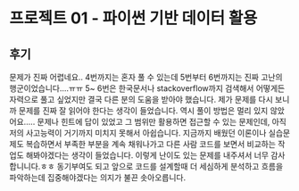 # 프로젝트 01 - 파이썬 기반 데이터 활용

## 후기

 

문제가 진짜 어렵네요.. 4번까지는 혼자 풀 수 있는데 5번부터 6번까지는 진짜 고난의 행군이었습니다....ㅠㅠ 5~ 6번은 한국문서나 stackoverflow까지 검색해서 어떻게든 자력으로 풀고 싶었지만 결국 다른 분의 도움을 받아야 했습니다. 제가 문제를 다시 보니까 문제를 진짜 잘 읽어야 한다는 생각이 들었습니다. 역시 풀이 방법은 멀리 있지 않았어요..... 문제나 힌트에 답이 있었고 그 범위만 활용하면 접근할 수 있는 문제인데, 아직 저의 사고능력이 거기까지 미치지 못해서 아쉽습니다. 지금까지 배웠던 이론이나 실습문제도 복습하면서 부족한 부분을 계속 채워나가고 다른 사람 코드를 보면서 비교하는 작업도 해봐야겠다는 생각이 들었습니다. 이렇게 난이도 있는 문제를 내주셔서 너무 감사합니니다.ㅎㅎ 동기부여도 되고 앞으로 코드를 설계할때 더 세심하게 분석하고 흐름을 파악하는데 집중해야겠다는 의지가 불끈 솟아오릅니다. 